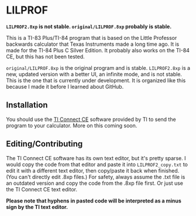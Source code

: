 # LILPROF
**`LILPROF2.8xp` is not stable. `original/LILPROF.8xp` probably is stable.**

This is a TI-83 Plus/TI-84 program that is based on the Little Professor backwards calculator that Texas Instruments made a long time ago. It is made for the TI-84 Plus C Silver Edition. It probably also works on the TI-84 CE, but this has not been tested.

`original/LILPROF.8xp` is the original program and is stable. `LILPROF2.8xp` is a new, updated version with a better UI, an infinite mode, and is not stable. This is the one that is currently under development. It is organized like this because I made it before I learned about GitHub.

## Installation

You should use the [TI Connect CE](https://education.ti.com/en/products/computer-software/ti-connect-sw) software provided by TI to send the program to your calculator. More on this coming soon.

## Editing/Contributing

The TI Connect CE software has its own text editor, but it's pretty sparse. I would copy the code from that editor and paste it into `LILPROF2_copy.txt` to edit it with a different text editor, then copy/paste it back when finished. (You can't directly edit .8xp files.) For safety, always assume the .txt file is an outdated version and copy the code from the .8xp file first. Or just use the TI Connect CE text editor.

**Please note that hyphens in pasted code will be interpreted as a minus sign by the TI text editor.**
